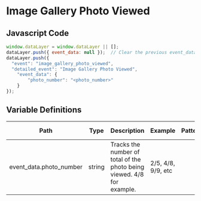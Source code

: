 # Image Gallery Photo Viewed

### 

## Javascript Code
```js
window.dataLayer = window.dataLayer || [];
dataLayer.push({ event_data: null });  // Clear the previous event_data object.
dataLayer.push({
  "event": "image_gallery_photo_viewed",
  "detailed_event": "Image Gallery Photo Viewed",
    "event_data": {
        "photo_number": "<photo_number>"
    }
});
```

## Variable Definitions

|Path|Type|Description|Example|Pattern|Min Length|Max Length|Minimum|Maximum|Multiple Of|
| --- | --- | --- | --- | --- | --- | --- | --- | --- | --- |
|event_data.photo_number|string|Tracks the number of total of the photo being viewed. 4\/8 for example.|2\/5, 4\/8, 9\/9, etc|||||||




